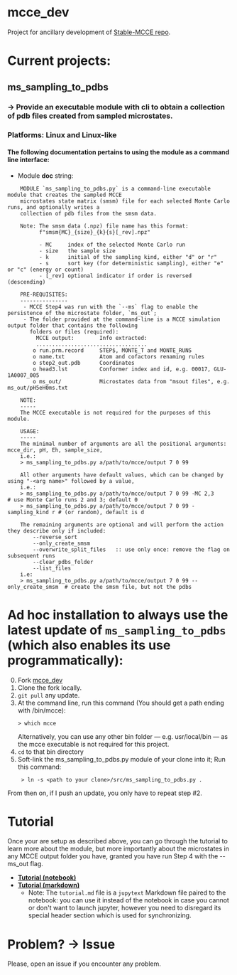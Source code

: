 # mcce_dev

Project for ancillary development of [Stable-MCCE repo](https://github.com/GunnerLab/Stable-MCCE).

# Current projects:

## ms_sampling_to_pdbs
### -> Provide an executable module with cli to obtain a collection of pdb files created from sampled microstates.
### Platforms: Linux and Linux-like

#### The following documentation pertains to using the module as a command line interface:

* Module __doc__ string:
```
    MODULE `ms_sampling_to_pdbs.py` is a command-line executable module that creates the sampled MCCE
    microstates state matrix (smsm) file for each selected Monte Carlo runs, and optionally writes a
    collection of pdb files from the smsm data.

    Note: The smsm data (.npz) file name has this format:
          f"smsm{MC}_{size}_{k}{s}[_rev].npz"

          - MC     index of the selected Monte Carlo run
          - size   the sample size
          - k      initial of the sampling kind, either "d" or "r"
          - s      sort key (for deterministic sampling), either "e" or "c" (energy or count)
          - [_rev] optional indicator if order is reversed (descending)

    PRE-REQUISITES:
    ---------------
     - MCCE Step4 was run with the `--ms` flag to enable the persistence of the microstate folder, `ms_out`;
     - The folder provided at the command-line is a MCCE simulation output folder that contains the following
       folders or files (required):
         MCCE output:        Info extracted:
         ...................................
        o run.prm.record     STEP$, MONTE_T and MONTE_RUNS
        o name.txt           Atom and cofactors renaming rules
        o step2_out.pdb      Coordinates
        o head3.lst          Conformer index and id, e.g. 00017, GLU-1A0007_005
        o ms_out/            Microstates data from "msout files", e.g. ms_out/pH5eH0ms.txt

    NOTE:
    -----
    The MCCE executable is not required for the purposes of this module.

    USAGE:
    -----
    The minimal number of arguments are all the positional arguments: mcce_dir, pH, Eh, sample_size,
    i.e.:
    > ms_sampling_to_pdbs.py a/path/to/mcce/output 7 0 99

    All other arguments have default values, which can be changed by using "-<arg name>" followed by a value,
    i.e.:
    > ms_sampling_to_pdbs.py a/path/to/mcce/output 7 0 99 -MC 2,3          # use Monte Carlo runs 2 and 3; default 0
    > ms_sampling_to_pdbs.py a/path/to/mcce/output 7 0 99 -sampling_kind r # (or random), default is d

    The remaining arguments are optional and will perform the action they describe only if included:
        --reverse_sort
        --only_create_smsm
        --overwrite_split_files   :: use only once: remove the flag on subsequent runs
        --clear_pdbs_folder
        --list_files
    i.e:
    > ms_sampling_to_pdbs.py a/path/to/mcce/output 7 0 99 --only_create_smsm  # create the smsm file, but not the pdbs
```

# Ad hoc installation to always use the latest update of `ms_sampling_to_pdbs` (which also enables its use programmatically):

  0. Fork [mcce_dev](https://github.com/CatChenal/mcce_dev/tree/main)
  1. Clone the fork locally.
  2. `git pull` any update.
  3. At the command line, run this command (You should get a path ending with /bin/mcce):
     ```
     > which mcce
     ```
     Alternatively, you can use any other bin folder &mdash; e.g. usr/local/bin &mdash; as the mcce executable is not required for this project.
  4. `cd` to that bin directory
  5. Soft-link the ms_sampling_to_pdbs.py module of your clone into it; Run this command:
     ```
      > ln -s <path to your clone>/src/ms_sampling_to_pdbs.py .
     ```
     
From then on, if I push an update, you only have to
repeat step #2.

# Tutorial

Once your are setup as described above, you can go through the tutorial to learn more about the module, but more importantly about
the microstates in any MCCE output folder you have, granted you have run Step 4 with the --ms_out flag.

* [__Tutorial (notebook)__](https://github.com/CatChenal/mcce_dev/blob/main/notebooks/tutorial.ipynb)
* [__Tutorial (markdown)__](https://github.com/CatChenal/mcce_dev/blob/main/notebooks/tutorial.md)
   - Note: The `tutorial.md` file is a `jupytext` Markdown file paired to the notebook: you can use it instead of the notebook in case you cannot or don't want
to launch jupyter, however you need to disregard its special header section which is used for synchronizing.

# Problem? -> Issue
Please, open an issue if you encounter any problem.
